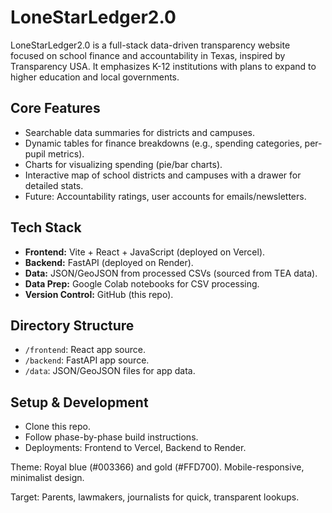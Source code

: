 # LoneStarLedger2.0

LoneStarLedger2.0 is a full-stack data-driven transparency website focused on school finance and accountability in Texas, inspired by Transparency USA. It emphasizes K-12 institutions with plans to expand to higher education and local governments.

## Core Features
- Searchable data summaries for districts and campuses.
- Dynamic tables for finance breakdowns (e.g., spending categories, per-pupil metrics).
- Charts for visualizing spending (pie/bar charts).
- Interactive map of school districts and campuses with a drawer for detailed stats.
- Future: Accountability ratings, user accounts for emails/newsletters.

## Tech Stack
- **Frontend:** Vite + React + JavaScript (deployed on Vercel).
- **Backend:** FastAPI (deployed on Render).
- **Data:** JSON/GeoJSON from processed CSVs (sourced from TEA data).
- **Data Prep:** Google Colab notebooks for CSV processing.
- **Version Control:** GitHub (this repo).

## Directory Structure
- `/frontend`: React app source.
- `/backend`: FastAPI app source.
- `/data`: JSON/GeoJSON files for app data.

## Setup & Development
- Clone this repo.
- Follow phase-by-phase build instructions.
- Deployments: Frontend to Vercel, Backend to Render.

Theme: Royal blue (#003366) and gold (#FFD700). Mobile-responsive, minimalist design.

Target: Parents, lawmakers, journalists for quick, transparent lookups.
